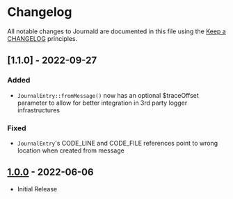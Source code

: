 # Changelog

All notable changes to Journald are documented in this file using the [Keep a CHANGELOG](http://keepachangelog.com/) principles.


## [1.1.0] - 2022-09-27

### Added

* `JournalEntry::fromMessage()` now has an optional $traceOffset parameter to allow for better integration in 3rd party logger infrastructures 

### Fixed
* `JournalEntry`'s CODE_LINE and CODE_FILE references point to wrong location when created from message

## [1.0.0] - 2022-06-06

* Initial Release

[1.0.0]: https://github.com/theseer/journald/releases/tag/1.0.0
